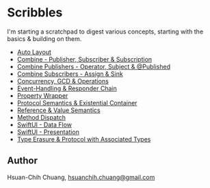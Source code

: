 # Scribbles

I'm starting a scratchpad to digest various concepts, starting with the basics & building on them.

* [Auto Layout](iOS-OSX/Auto-Layout.md)
* [Combine - Publisher, Subscriber & Subscription](iOS-OSX/Combine-Publisher-Subscriber-Subscription.md)
* [Combine Publishers - Operator, Subject & @Published](iOS-OSX/Combine-Publishers-Operator-Subject-Published.md)
* [Combine Subscribers - Assign & Sink](iOS-OSX/Combine-Subscribers-Assign-Sink.md)
* [Concurrency, GCD & Operations](iOS-OSX/Concurrency-GCD-Operations.md)
* [Event-Handling & Responder Chain](iOS-OSX/Event-Handling-And-Responder-Chain.md)
* [Property Wrapper](iOS-OSX/Property-Wrapper.md)
* [Protocol Semantics & Existential Container](iOS-OSX/Protocol-Existential-Container.md)
* [Reference & Value Semantics](iOS-OSX/References-And-Values.md)
* [Method Dispatch](iOS-OSX/Method-Dispatch.md)
* [SwiftUI - Data Flow](iOS-OSX/SwiftUI-Data-Flow.md)
* [SwiftUI - Presentation](iOS-OSX/SwiftUI-Presentation.md)
* [Type Erasure & Protocol with Associated Types](iOS-OSX/Type-Erasure-And-Protocol-Associated-Types.md)

## Author

Hsuan-Chih Chuang, <hsuanchih.chuang@gmail.com>
